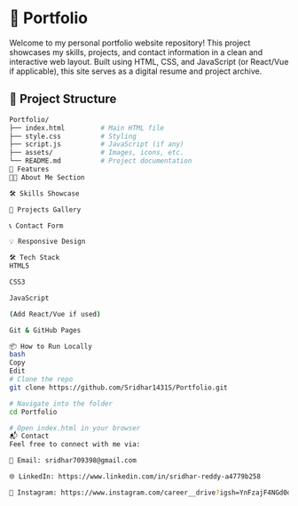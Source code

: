 
# 💼 Portfolio

Welcome to my personal portfolio website repository! This project showcases my skills, projects, and contact information in a clean and interactive web layout. Built using HTML, CSS, and JavaScript (or React/Vue if applicable), this site serves as a digital resume and project archive.






## 📁 Project Structure

```bash
Portfolio/
├── index.html         # Main HTML file
├── style.css          # Styling
├── script.js          # JavaScript (if any)
├── assets/            # Images, icons, etc.
└── README.md          # Project documentation
🚀 Features
👨‍💻 About Me Section

🛠️ Skills Showcase

📂 Projects Gallery

📞 Contact Form

💡 Responsive Design

🛠️ Tech Stack
HTML5

CSS3

JavaScript

(Add React/Vue if used)

Git & GitHub Pages

📦 How to Run Locally
bash
Copy
Edit
# Clone the repo
git clone https://github.com/Sridhar1431S/Portfolio.git

# Navigate into the folder
cd Portfolio

# Open index.html in your browser
📬 Contact
Feel free to connect with me via:

📧 Email: sridhar709398@gmail.com

🌐 LinkedIn: https://www.linkedin.com/in/sridhar-reddy-a4779b258

📸 Instagram: https://www.instagram.com/career__drive?igsh=YnFzajF4NGd0djQw
